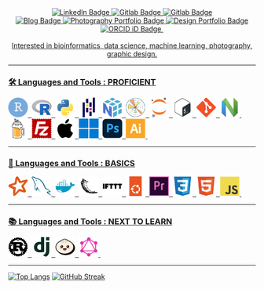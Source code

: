<div id="badges" align="center">
  <a href="https://www.linkedin.com/in/ncmbianchi/">
    <img src="https://img.shields.io/badge/LinkedIn-blue?logo=linkedin&logoColor=white&style=for-the-badge" alt="LinkedIn Badge"/>
    </a>
  <a href="https://gitlab.com/NCMBianchi">
    <img src="https://img.shields.io/badge/gitlab-black?logo=gitlab&logoColor=orange&style=for-the-badge" alt="Gitlab Badge"/>
    </a>
  <a href="https://huggingface.co/NCMBianchi">
    <img src="https://img.shields.io/badge/huggingface-yellow?logo=huggingface&logoColor=black&style=for-the-badge" alt="Gitlab Badge"/>
    </a>
  <br>
  <a href="https://goshootit.net">
    <img src="https://img.shields.io/badge/blog-grey?logo=wordpress&logoColor=white&style=for-the-badge" alt="Blog Badge"/>
    </a>
  <a href="https://goshootit.myportfolio.com">
    <img src="https://img.shields.io/badge/photography-red?logo=adobe&logoColor=darkred&style=for-the-badge" alt="Photography Portfolio Badge"/>
    </a>
  <a href="https://www.behance.net/NCMBianchi">
    <img src="https://img.shields.io/badge/design-blue?logo=behance&logoColor=white&style=for-the-badge" alt="Design Portfolio Badge"/>
    </a>
</div>

<div id="counter" align="center">
  <a href="https://orcid.org/0009-0000-4202-7154">
    <img src="https://img.shields.io/badge/design-darkgreen?logo=orcid&logoColor=white&style=for-the-badge" alt="ORCID iD Badge"/>
  <img src="https://komarev.com/ghpvc/?username=ncmbianchi&style=for-the-badge&color=red" alt=""/>
</div>

<br>
<div id="header" align="center">
  Interested in bioinformatics, data science, machine learning, photography, graphic design.
</div>

---

### :hammer_and_wrench: Languages and Tools : PROFICIENT

<div>
  <img src="https://github.com/devicons/devicon/blob/master/icons/rstudio/rstudio-original.svg" title="Rstudio" alt="Rstudio" width="40" height="40"/>&nbsp;
  <img src="https://github.com/devicons/devicon/blob/master/icons/r/r-original.svg" title="R" alt="R" width="40" height="40"/>&nbsp;
  <img src="https://github.com/devicons/devicon/blob/master/icons/python/python-original.svg" title="Python" alt="Python" width="40" height="40"/>&nbsp;
  <img src="https://github.com/devicons/devicon/blob/master/icons/pandas/pandas-original.svg" title="Pandas" alt="Pandas" width="40" height="40"/>&nbsp;
  <img src="https://github.com/devicons/devicon/blob/master/icons/numpy/numpy-original.svg" title="Numpy" alt="Numpy" width="40" height="40"/>&nbsp;
  <img src="https://github.com/devicons/devicon/blob/master/icons/matplotlib/matplotlib-original.svg" title="Matplotlib" alt="Matplotlib" width="40" height="40"/>&nbsp;
  <img src="https://github.com/devicons/devicon/blob/master/icons/jupyter/jupyter-original.svg" title="Jupyter" alt="Jupyter" width="40" height="40"/>&nbsp;
  <img src="https://github.com/devicons/devicon/blob/master/icons/bash/bash-original.svg" title="Bash" alt="Bash" width="40" height="40"/>&nbsp;
  <img src="https://github.com/devicons/devicon/blob/master/icons/git/git-original.svg" title="Git" alt="Git" width="40" height="40"/>&nbsp;
  <img src="https://github.com/devicons/devicon/blob/master/icons/neovim/neovim-original.svg" title="Neovim" alt="Neovim" width="40" height="40"/>&nbsp;
  <img src="https://github.com/devicons/devicon/blob/master/icons/homebrew/homebrew-original.svg" title="Homebrew" alt="Homebrew" width="40" height="40"/>&nbsp;
  <img src="https://github.com/devicons/devicon/blob/master/icons/filezilla/filezilla-plain.svg" title="Filezilla" alt="Filezilla" width="40" height="40"/>&nbsp;
  <img src="https://github.com/devicons/devicon/blob/master/icons/apple/apple-original.svg" title="Apple" alt="Apple" width="40" height="40"/>&nbsp;
  <img src="https://github.com/devicons/devicon/blob/master/icons/windows11/windows11-original.svg" title="Windows11" alt="Windows11" width="40" height="40"/>&nbsp;
  <img src="https://github.com/devicons/devicon/blob/master/icons/photoshop/photoshop-original.svg" title="Photoshop" alt="Photoshop" width="40" height="40"/>&nbsp;
  <img src="https://github.com/devicons/devicon/blob/master/icons/illustrator/illustrator-plain.svg" title="Illustrator" alt="Illustrator" width="40" height="40"/>&nbsp;
</div>

---

### :wrench: Languages and Tools : BASICS

<div>
  <img src="https://github.com/devicons/devicon/blob/master/icons/apachespark/apachespark-original.svg" title="ApacheSpark" alt="ApacheSpark" width="40" height="40"/>&nbsp;
  <img src="https://github.com/devicons/devicon/blob/master/icons/mysql/mysql-original.svg" title="MySQL" alt="MySQL" width="40" height="40"/>&nbsp;
  <img src="https://github.com/devicons/devicon/blob/master/icons/docker/docker-plain.svg" title="Docker" alt="Docker" width="40" height="40"/>&nbsp;
  <img src="https://github.com/devicons/devicon/blob/master/icons/flask/flask-original.svg" title="Flask" alt="Flask" width="40" height="40"/>&nbsp;
  <img src="https://github.com/devicons/devicon/blob/master/icons/ifttt/ifttt-original.svg" title="IFTTT" alt="IFTTT" width="40" height="40"/>&nbsp;
  <img src="https://github.com/devicons/devicon/blob/master/icons/ubuntu/ubuntu-original.svg" title="Ubuntu" alt="Ubuntu" width="40" height="40"/>&nbsp;
  <img src="https://github.com/devicons/devicon/blob/master/icons/premierepro/premierepro-original.svg" title="PremierePro" alt="PremierePro" width="40" height="40"/>&nbsp;
  <img src="https://github.com/devicons/devicon/blob/master/icons/css3/css3-original.svg" title="CSS" alt="CSS" width="40" height="40"/>&nbsp;
  <img src="https://github.com/devicons/devicon/blob/master/icons/html5/html5-original.svg" title="HTML" alt="HTML" width="40" height="40"/>&nbsp;
  <img src="https://github.com/devicons/devicon/blob/master/icons/javascript/javascript-original.svg" title="Javascript" alt="Javascript" width="40" height="40"/>&nbsp;
</div>

---

### 📚 Languages and Tools : NEXT TO LEARN

<div>
  <img src="https://github.com/devicons/devicon/blob/master/icons/rust/rust-original.svg" title="Rust" alt="Rust" width="40" height="40"/>&nbsp;
  <img src="https://github.com/devicons/devicon/blob/master/icons/django/django-plain.svg" title="Django" alt="Django" width="40" height="40"/>&nbsp;
  <img src="https://github.com/devicons/devicon/blob/master/icons/bun/bun-original.svg" title="Bun" alt="Bun" width="40" height="40"/>&nbsp;
  <img src="https://github.com/devicons/devicon/blob/master/icons/graphql/graphql-plain.svg" title="GraphQL" alt="GraphQL" width="40" height="40"/>&nbsp;
</div>


---

[![Top Langs](https://github-readme-stats.vercel.app/api/top-langs/?username=NCMBianchi&layout=compact&theme=default&hide_border=true)](https://github.com/anuraghazra/github-readme-stats) [![GitHub Streak](https://streak-stats.demolab.com?user=ncmbianchi&hide_border=true&card_width=300&hide_longest_streak=true)](https://git.io/streak-stats)


